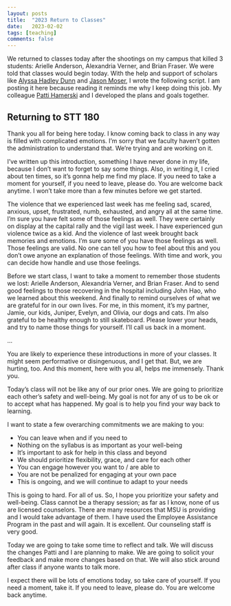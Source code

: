 ```yaml
---
layout: posts
title:  "2023 Return to Classes"
date:   2023-02-02
tags: [teaching]
comments: false
---
```


We returned to classes today after the shootings on my campus that killed 3 students: Arielle Anderson, Alexandria Verner, and Brian Fraser. We were told that classes would begin today. With the help and support of scholars like [Alyssa Hadley Dunn](https://education.uconn.edu/person/alyssa-hadley-dunn/) and [Jason Moser](https://psychology.msu.edu/directory/moser-jason.html), I wrote the following script. I am posting it here because reading it reminds me why I keep doing this job. My colleague [Patti Hamerski](https://www.pattihamerski.com/) and I developed the plans and goals together.

## Returning to STT 180

Thank you all for being here today. I know coming back to class in any way is filled with complicated emotions. I’m sorry that we faculty haven’t gotten the administration to understand that. We’re trying and are working on it.

I’ve written up this introduction, something I have never done in my life, because I don’t want to forget to say some things. Also, in writing it, I cried about ten times, so it’s gonna help me find my place. If you need to take a moment for yourself, if you need to leave, please do. You are welcome back anytime. I won’t take more than a few minutes before we get started.

The violence that we experienced last week has me feeling sad, scared, anxious, upset, frustrated, numb, exhausted, and angry all at the same time. I’m sure you have felt some of those feelings as well. They were certainly on display at the capital rally and the vigil last week. I have experienced gun violence twice as a kid. And the violence of last week brought back memories and emotions. I’m sure some of you have those feelings as well. Those feelings are valid. No one can tell you how to feel about this and you don’t owe anyone an explanation of those feelings. With time and work, you can decide how handle and use those feelings. 

Before we start class, I want to take a moment to remember those students we lost: Arielle Anderson, Alexandria Verner, and Brian Fraser. And to send good feelings to those recovering in the hospital including John Hao, who we learned about this weekend. And finally to remind ourselves of what we are grateful for in our own lives. For me, in this moment, it’s my partner, Jamie, our kids, Juniper, Evelyn, and Olivia, our dogs and cats. I’m also grateful to be healthy enough to still skateboard. Please lower your heads, and try to name those things for yourself. I’ll call us back in a moment.

...

You are likely to experience these introductions in more of your classes. It might seem performative or disingenuous, and I get that. But, we are hurting, too. And this moment, here with you all, helps me immensely. Thank you.

Today’s class will not be like any of our prior ones. We are going to prioritize each other’s safety and well-being. My goal is not for any of us to be ok or to accept what has happened. My goal is to help you find your way back to learning. 

I want to state a few overarching commitments we are making to you:
* You can leave when and if you need to
* Nothing on the syllabus is as important as your well-being
* It’s important to ask for help in this class and beyond
* We should prioritize flexibility, grace, and care for each other
* You can engage however you want to / are able to
* You are not be penalized for engaging at your own pace
* This is ongoing, and we will continue to adapt to your needs

This is going to hard. For all of us. So, I hope you prioritize your safety and well-being. Class cannot be a therapy session; as far as I know, none of us are licensed counselors. There are many resources that MSU is providing and I would take advantage of them. I have used the Employee Assistance Program in the past and will again. It is excellent. Our counseling staff is very good.

Today we are going to take some time to reflect and talk. We will discuss the changes Patti and I are planning to make. We are going to solicit your feedback and make more changes based on that. We will also stick around after class if anyone wants to talk more. 

I expect there will be lots of emotions today, so take care of yourself. If you need a moment, take it. If you need to leave, please do. You are welcome back anytime.